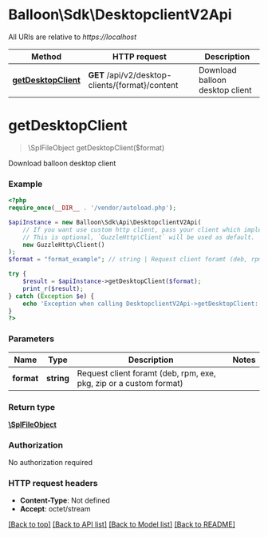 # Balloon\Sdk\DesktopclientV2Api

All URIs are relative to *https://localhost*

Method | HTTP request | Description
------------- | ------------- | -------------
[**getDesktopClient**](DesktopclientV2Api.md#getDesktopClient) | **GET** /api/v2/desktop-clients/{format}/content | Download balloon desktop client


# **getDesktopClient**
> \SplFileObject getDesktopClient($format)

Download balloon desktop client

### Example
```php
<?php
require_once(__DIR__ . '/vendor/autoload.php');

$apiInstance = new Balloon\Sdk\Api\DesktopclientV2Api(
    // If you want use custom http client, pass your client which implements `GuzzleHttp\ClientInterface`.
    // This is optional, `GuzzleHttp\Client` will be used as default.
    new GuzzleHttp\Client()
);
$format = "format_example"; // string | Request client foramt (deb, rpm, exe, pkg, zip or a custom format)

try {
    $result = $apiInstance->getDesktopClient($format);
    print_r($result);
} catch (Exception $e) {
    echo 'Exception when calling DesktopclientV2Api->getDesktopClient: ', $e->getMessage(), PHP_EOL;
}
?>
```

### Parameters

Name | Type | Description  | Notes
------------- | ------------- | ------------- | -------------
 **format** | **string**| Request client foramt (deb, rpm, exe, pkg, zip or a custom format) |

### Return type

[**\SplFileObject**](../Model/\SplFileObject.md)

### Authorization

No authorization required

### HTTP request headers

 - **Content-Type**: Not defined
 - **Accept**: octet/stream

[[Back to top]](#) [[Back to API list]](../../README.md#documentation-for-api-endpoints) [[Back to Model list]](../../README.md#documentation-for-models) [[Back to README]](../../README.md)

